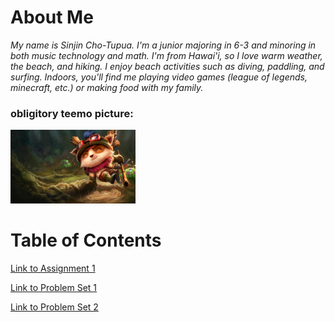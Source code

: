 # About Me
*My name is Sinjin Cho-Tupua. I'm a junior majoring in 6-3 and minoring in both music technology and math. I'm from Hawai'i, so I love warm weather, the beach, and hiking. I enjoy beach activities such as diving, paddling, and surfing. Indoors, you'll find me playing video games (league of legends, minecraft, etc.) or making food with my family.*

### obligitory teemo picture:

<img src="assets/teemo.jpg" alt="Teemo picture" width="200">


# Table of Contents
[Link to Assignment 1](assignments/assignment1/contents.md)

[Link to Problem Set 1](assignments/pset1/contents.md)

[Link to Problem Set 2](/assignments/pset2/contents.md)
